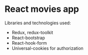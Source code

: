 # React movies app

Libraries and technologies used:
- Redux, redux-toolkit
- React-bootstrap
- React-hook-form
- Universal-cookies for authorization